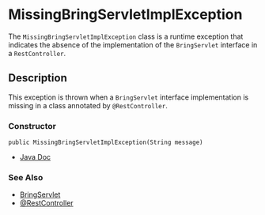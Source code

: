 # MissingBringServletImplException

The `MissingBringServletImplException` class is a runtime exception that indicates the absence of the implementation of the `BringServlet` interface in a `RestController`.

## Description
This exception is thrown when a `BringServlet` interface implementation is missing in a class annotated by `@RestController`.

### Constructor
```
public MissingBringServletImplException(String message)
```

- [Java Doc](https://BlyznytsiaOrg.github.io/bring-web-javadoc/com/bobocode/bring/web/servlet/exception/MissingBringServletImplException.html)

### See Also

- [BringServlet](../BringServlet.md)
- [@RestController](../annotation/RestController.md)